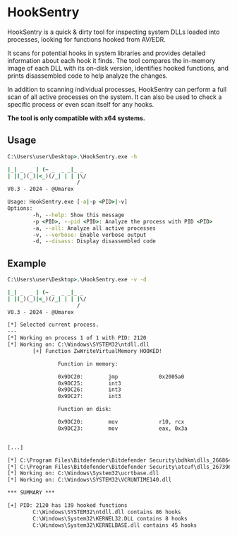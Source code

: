 # HookSentry
HookSentry is a quick & dirty tool for inspecting system DLLs loaded into processes, looking for functions hooked from AV/EDR.

It scans for potential hooks in system libraries and provides detailed information about each hook it finds. The tool compares the in-memory image of each DLL with its on-disk version, identifies hooked functions, and prints disassembled code to help analyze the changes.

In addition to scanning individual processes, HookSentry can perform a full scan of all active processes on the system. It can also be used to check a specific process or even scan itself for any hooks.

**The tool is only compatible with x64 systems.**

## Usage
```cmd
C:\Users\user\Desktop>.\HookSentry.exe -h

|_| _  _ | (~ _  _ _|_ _
| |(_)(_)|<_)(/_| | | |\/
                      /
V0.3 - 2024 - @Umarex

Usage: HookSentry.exe [-a|-p <PID>|-v]
Options:
        -h, --help: Show this message
        -p <PID>, --pid <PID>: Analyze the process with PID <PID>
        -a, --all: Analyze all active processes
        -v, --verbose: Enable verbose output
        -d, --disass: Display disassembled code
```

## Example
```cmd
C:\Users\user\Desktop>.\HookSentry.exe -v -d

|_| _  _ | (~ _  _ _|_ _
| |(_)(_)|<_)(/_| | | |\/
                      /
V0.3 - 2024 - @Umarex

[*] Selected current process.
---
[*] Working on process 1 of 1 with PID: 2120
[*] Working on: C:\Windows\SYSTEM32\ntdll.dll
        [+] Function ZwWriteVirtualMemory HOOKED!

                Function in memory:

                0x9DC20:        jmp             0x2005a0
                0x9DC25:        int3
                0x9DC26:        int3
                0x9DC27:        int3

                Function on disk:

                0x9DC20:        mov             r10, rcx
                0x9DC23:        mov             eax, 0x3a


[...]

[*] C:\Program Files\Bitdefender\Bitdefender Security\bdhkm\dlls_266864023745032704\bdhkm64.dll not a system library. skipped.
[*] C:\Program Files\Bitdefender\Bitdefender Security\atcuf\dlls_267396668276705800\atcuf64.dll not a system library. skipped.
[*] Working on: C:\Windows\System32\ucrtbase.dll
[*] Working on: C:\Windows\SYSTEM32\VCRUNTIME140.dll

*** SUMMARY ***

[+] PID: 2120 has 139 hooked functions
        C:\Windows\SYSTEM32\ntdll.dll contains 86 hooks
        C:\Windows\System32\KERNEL32.DLL contains 8 hooks
        C:\Windows\System32\KERNELBASE.dll contains 45 hooks
```
